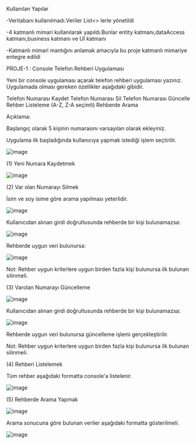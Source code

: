 Kullanılan Yapılar

-Veritabanı kullanılmadı.Veriler List<> lerle yönetildi

-4 katmanlı mimari kullanılarak yapıldı.Bunlar entity katmanı,dataAccess katmanı,business katmanı ve UI katmanı

-Katmanlı mimari mantığını anlamak amacıyla bu proje katmanlı mimariye entegre edildi


PROJE-1 : Console Telefon Rehberi Uygulaması


Yeni bir console uygulaması açarak telefon rehberi uygulaması yazınız. Uygulamada olması gereken özellikler aşağıdaki gibidir.



Telefon Numarası Kaydet
Telefon Numarası Sil
Telefon Numarası Güncelle
Rehber Listeleme (A-Z, Z-A seçimli)
Rehberde Arama


Açıklama:



Başlangıç olarak 5 kişinin numarasını varsayılan olarak ekleyiniz.


Uygulama ilk başladığında kullanıcıya yapmak istediği işlem seçtirilir.

![image](https://user-images.githubusercontent.com/37384522/150193961-674933a0-e1ea-4ed8-8f53-154bcb7abdde.png)

(1) Yeni Numara Kaydetmek

![image](https://user-images.githubusercontent.com/37384522/150194349-55672e87-4f2d-4736-9c8b-d7d988ab4fd2.png)


(2) Var olan Numarayı Silmek


İsim ve soy isime göre arama yapılması yeterlidir.

![image](https://user-images.githubusercontent.com/37384522/150194367-643e5e59-62cf-404d-81e4-8bbbd01b556b.png)

Kullanıcıdan alınan girdi doğrultusunda rehberde bir kişi bulunamazsa:

![image](https://user-images.githubusercontent.com/37384522/150194381-f876d207-fb7e-4d2e-80cd-f893db32110d.png)

Rehberde uygun veri bulunursa:

![image](https://user-images.githubusercontent.com/37384522/150194449-4da80ac8-adba-491a-bc05-50f826b91e40.png)



Not: Rehber uygun kriterlere uygun birden fazla kişi bulunursa ilk bulunan silinmeli.


(3) Varolan Numarayı Güncelleme

![image](https://user-images.githubusercontent.com/37384522/150194962-e0d04bb8-d6dd-45b2-8cb3-88eba8425a92.png)


Kullanıcıdan alınan girdi doğrultusunda rehberde bir kişi bulunamazsa:

![image](https://user-images.githubusercontent.com/37384522/150194157-8b029252-e218-48eb-b66d-bbc3e9d94bdb.png)

Rehberde uygun veri bulunursa güncelleme işlemi gerçekleştirilir.



Not: Rehber uygun kriterlere uygun birden fazla kişi bulunursa ilk bulunan silinmeli.


(4) Rehberi Listelemek


Tüm rehber aşağıdaki formatta console'a listelenir.

![image](https://user-images.githubusercontent.com/37384522/150194182-b39ccd75-e485-4ab4-b3de-92489be817c0.png)

(5) Rehberde Arama Yapmak

![image](https://user-images.githubusercontent.com/37384522/150194204-fb6ab851-8d09-44a6-9d79-e4d4274b710c.png)

Arama sonucuna göre bulunan veriler aşağıdaki formatta gösterilmeli.

![image](https://user-images.githubusercontent.com/37384522/150194234-e76e75dd-7697-497f-9a34-8027acdfa143.png)





